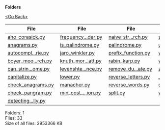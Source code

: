 **Folders**

[&lt;Go Back&gt;](../right.html)

<table><thead><tr class="header"><th><strong>File</strong></th><th><strong>File</strong></th><th><strong>File</strong></th><th><strong>File</strong></th></tr></thead><tbody><tr class="odd"><td><a href="aho_corasick.py">aho_corasick.py</a> </td><td><a href="frequency_finder.py">frequency...der.py</a> </td><td><a href="naive_string_search.py">naive_str...rch.py</a> </td><td><a href="swap_case.py">swap_case.py</a> </td></tr><tr class="even"><td><a href="anagrams.py">anagrams.py</a> </td><td><a href="is_palindrome.py">is_palindrome.py</a> </td><td><a href="palindrome.py">palindrome.py</a> </td><td><a href="upper.py">upper.py</a> </td></tr><tr class="odd"><td><a href="autocomplete_using_trie.py">autocompl...rie.py</a> </td><td><a href="jaro_winkler.py">jaro_winkler.py</a> </td><td><a href="prefix_function.py">prefix_function.py</a> </td><td><a href="word_occurrence.py">word_occurrence.py</a> </td></tr><tr class="even"><td><a href="boyer_moore_search.py">boyer_moo...rch.py</a> </td><td><a href="knuth_morris_pratt.py">knuth_mor...att.py</a> </td><td><a href="rabin_karp.py">rabin_karp.py</a> </td><td><a href="word_patterns.py">word_patterns.py</a> </td></tr><tr class="odd"><td><a href="can_string_be_rearranged_as_palindrome.py">can_strin...ome.py</a> </td><td><a href="levenshtein_distance.py">levenshte...nce.py</a> </td><td><a href="remove_duplicate.py">remove_du...ate.py</a> </td><td><a href="z_function.py">z_function.py</a> </td></tr><tr class="even"><td><a href="capitalize.py">capitalize.py</a> </td><td><a href="lower.py">lower.py</a> </td><td><a href="reverse_letters.py">reverse_letters.py</a> </td><td><a href="__init__.py">__init__.py</a> </td></tr><tr class="odd"><td><a href="check_anagrams.py">check_anagrams.py</a> </td><td><a href="manacher.py">manacher.py</a> </td><td><a href="reverse_words.py">reverse_words.py</a> </td><td><a href="dictionary.txt">dictionary.txt</a> </td></tr><tr class="even"><td><a href="check_pangram.py">check_pangram.py</a> </td><td><a href="min_cost_string_conversion.py">min_cost_...ion.py</a> </td><td><a href="split.py">split.py</a> </td><td><a href="words.txt">words.txt</a> </td></tr><tr class="odd"><td><a href="detecting_english_programmatically.py">detecting...lly.py</a> </td><td></td><td></td><td></td></tr></tbody></table>

Folders: 1  
Files: 33  
Size of all files: 2953366 KB
